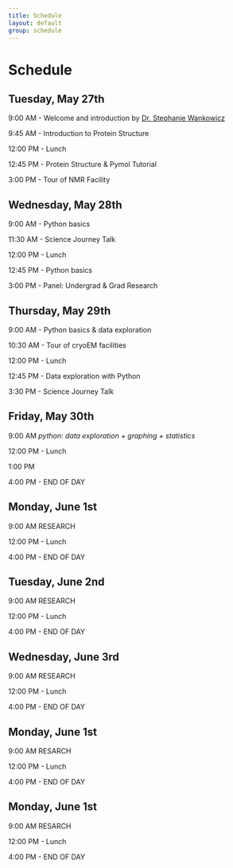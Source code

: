 ```yaml
---
title: Schedule
layout: default
group: schedule
---
```


# Schedule
## Tuesday, May 27th

9:00 AM - Welcome and introduction by [Dr. Stephanie Wankowicz](wankowiczlab.com)

9:45 AM - Introduction to Protein Structure

12:00 PM - Lunch

12:45 PM - Protein Structure & Pymol Tutorial

3:00 PM - Tour of NMR Facility


## Wednesday, May 28th

9:00 AM - Python basics

11:30 AM - Science Journey Talk

12:00 PM - Lunch

12:45 PM - Python basics

3:00 PM - Panel: Undergrad & Grad Research


## Thursday, May 29th

9:00 AM - Python basics & data exploration

10:30 AM - Tour of cryoEM facilities

12:00 PM - Lunch

12:45 PM - Data exploration with Python

3:30 PM - Science Journey Talk

## Friday, May 30th

9:00 AM 
*python: data exploration + graphing + statistics*

12:00 PM - Lunch

1:00 PM

4:00 PM - END OF DAY


## Monday, June 1st

9:00 AM 
RESEARCH

12:00 PM - Lunch


4:00 PM - END OF DAY

## Tuesday, June 2nd

9:00 AM 
RESEARCH

12:00 PM - Lunch


4:00 PM - END OF DAY

## Wednesday, June 3rd

9:00 AM 
RESEARCH

12:00 PM - Lunch


4:00 PM - END OF DAY

## Monday, June 1st

9:00 AM 
RESARCH

12:00 PM - Lunch


4:00 PM - END OF DAY

## Monday, June 1st

9:00 AM 
RESARCH

12:00 PM - Lunch


4:00 PM - END OF DAY
